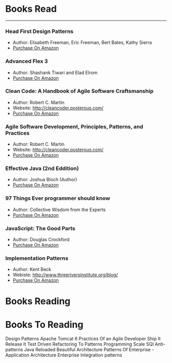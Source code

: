 # Books Read #

* * * *

### Head First Design Patterns ###
* Author: Elisabeth Freeman, Eric Freeman, Bert Bates, Kathy Sierra
* <a href="http://www.amazon.com/First-Design-Patterns-Elisabeth-Freeman/dp/0596007124/ref=sr_1_1?s=books&ie=UTF8&qid=1298636150&sr=1-1">Purchase On Amazon</a>


### Advanced Flex 3 ###
* Author: Shashank Tiwari and Elad Elrom 
* <a href="http://www.amazon.com/AdvancED-Flex-3-Shashank-Tiwari/dp/1430210273/ref=sr_1_1?s=books&ie=UTF8&qid=1298636202&sr=1-1">Purchase On Amazon</a>


### Clean Code: A Handbook of Agile Software Craftsmanship ###
* Author: Robert C. Martin
* Website: http://cleancoder.posterous.com/
* <a href="http://www.amazon.com/Clean-Code-Handbook-Software-Craftsmanship/dp/0132350882">Purchase On Amazon</a>


### Agile Software Development, Principles, Patterns, and Practices ###
* Author: Robert C. Martin
* Website: http://cleancoder.posterous.com/
* <a href="http://www.amazon.com/Software-Development-Principles-Patterns-Practices/dp/0135974445/ref=sr_1_3?s=books&ie=UTF8&qid=1298636232&sr=1-3">Purchase On Amazon</a>


### Effective Java (2nd Eddition) ###
* Author: Joshua Bloch (Author)
* <a href="http://www.amazon.com/Effective-Java-2nd-Joshua-Bloch/dp/0321356683/ref=sr_1_fkmr0_1?ie=UTF8&qid=1298636251&sr=1-1-fkmr0">Purchase On Amazon</a>


### 97 Things Ever programmer should know ###
* Author: Collective Wisdom from the Experts
* <a href="http://www.amazon.com/K-Henneys97-Things-Every-Programmer-Should/dp/B003UPOS9Q/ref=sr_1_fkmr1_3?ie=UTF8&qid=1298636297&sr=1-3-fkmr1">Purchase On Amazon</a>


### JavaScript: The Good Parts ###
* Author: Douglas Crockford
* <a href="http://www.amazon.com/JavaScript-Good-Parts-Douglas-Crockford/dp/0596517742/ref=sr_1_1?s=books&ie=UTF8&qid=1298636355&sr=1-1">Purchase On Amazon</a>


### Implementation Patterns ###
* Author: Kent Beck
* Webiste: http://www.threeriversinstitute.org/blog/
* <a href="http://www.amazon.com/Implementation-Patterns-Kent-Beck/dp/0321413091/ref=sr_1_1?ie=UTF8&s=books&qid=1298636506&sr=1-1">Purchase On Amazon</a>


# Books Reading #


# Books To Reading #

Design Patterns
Apache Tomcat 6
Practices Of an Agile Developer
Ship It
Release It
Test Driven
Refactoring To Patterns
Programming Scale
SQl Anti-patterns
Java Reloaded
Beautiful Architecture
Patterns Of Enterprise - Application Architecture
Enterprise Integration patterns
